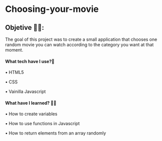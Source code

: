 # Choosing-your-movie

<h2>Objetive 🙌🏼:</h2>

<p>The goal of this project was to create a small application that chooses one random movie you can watch according to the category you want at that moment.</p>

<h4>What tech have I use?🙋</h4>

•	HTML5<br>

•	CSS<br>

•	Vainilla Javascript<br>

<h4>What have I learned? 💪🏼 </h4>

•	How to create variables

•	How to use functions in Javascript

•	How to return elements from an array randomly
